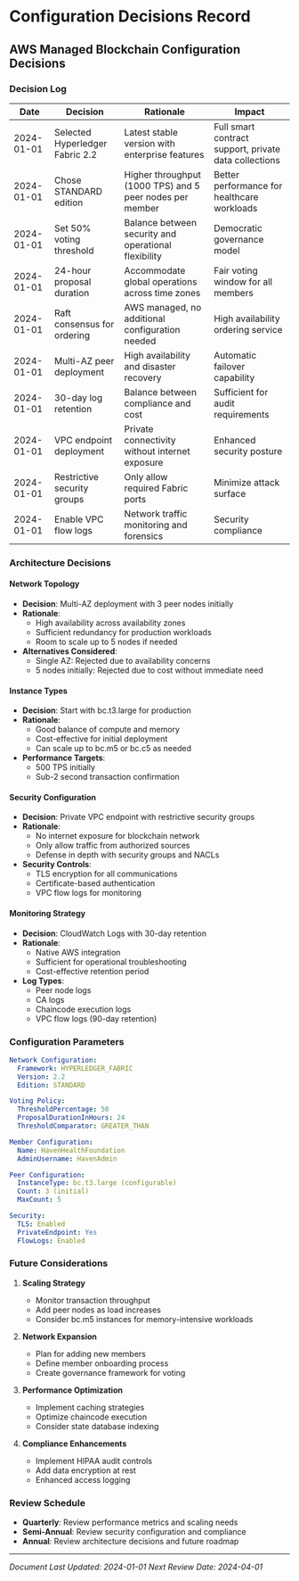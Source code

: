 # Configuration Decisions Record

## AWS Managed Blockchain Configuration Decisions

### Decision Log

| Date | Decision | Rationale | Impact |
|------|----------|-----------|---------|
| 2024-01-01 | Selected Hyperledger Fabric 2.2 | Latest stable version with enterprise features | Full smart contract support, private data collections |
| 2024-01-01 | Chose STANDARD edition | Higher throughput (1000 TPS) and 5 peer nodes per member | Better performance for healthcare workloads |
| 2024-01-01 | Set 50% voting threshold | Balance between security and operational flexibility | Democratic governance model |
| 2024-01-01 | 24-hour proposal duration | Accommodate global operations across time zones | Fair voting window for all members |
| 2024-01-01 | Raft consensus for ordering | AWS managed, no additional configuration needed | High availability ordering service |
| 2024-01-01 | Multi-AZ peer deployment | High availability and disaster recovery | Automatic failover capability |
| 2024-01-01 | 30-day log retention | Balance between compliance and cost | Sufficient for audit requirements |
| 2024-01-01 | VPC endpoint deployment | Private connectivity without internet exposure | Enhanced security posture |
| 2024-01-01 | Restrictive security groups | Only allow required Fabric ports | Minimize attack surface |
| 2024-01-01 | Enable VPC flow logs | Network traffic monitoring and forensics | Security compliance |

### Architecture Decisions

#### Network Topology
- **Decision**: Multi-AZ deployment with 3 peer nodes initially
- **Rationale**:
  - High availability across availability zones
  - Sufficient redundancy for production workloads
  - Room to scale up to 5 nodes if needed
- **Alternatives Considered**:
  - Single AZ: Rejected due to availability concerns
  - 5 nodes initially: Rejected due to cost without immediate need

#### Instance Types
- **Decision**: Start with bc.t3.large for production
- **Rationale**:
  - Good balance of compute and memory
  - Cost-effective for initial deployment
  - Can scale up to bc.m5 or bc.c5 as needed
- **Performance Targets**:
  - 500 TPS initially
  - Sub-2 second transaction confirmation
#### Security Configuration
- **Decision**: Private VPC endpoint with restrictive security groups
- **Rationale**:
  - No internet exposure for blockchain network
  - Only allow traffic from authorized sources
  - Defense in depth with security groups and NACLs
- **Security Controls**:
  - TLS encryption for all communications
  - Certificate-based authentication
  - VPC flow logs for monitoring

#### Monitoring Strategy
- **Decision**: CloudWatch Logs with 30-day retention
- **Rationale**:
  - Native AWS integration
  - Sufficient for operational troubleshooting
  - Cost-effective retention period
- **Log Types**:
  - Peer node logs
  - CA logs
  - Chaincode execution logs
  - VPC flow logs (90-day retention)

### Configuration Parameters

```yaml
Network Configuration:
  Framework: HYPERLEDGER_FABRIC
  Version: 2.2
  Edition: STANDARD

Voting Policy:
  ThresholdPercentage: 50
  ProposalDurationInHours: 24
  ThresholdComparator: GREATER_THAN

Member Configuration:
  Name: HavenHealthFoundation
  AdminUsername: HavenAdmin

Peer Configuration:
  InstanceType: bc.t3.large (configurable)
  Count: 3 (initial)
  MaxCount: 5

Security:
  TLS: Enabled
  PrivateEndpoint: Yes
  FlowLogs: Enabled
```
### Future Considerations

1. **Scaling Strategy**
   - Monitor transaction throughput
   - Add peer nodes as load increases
   - Consider bc.m5 instances for memory-intensive workloads

2. **Network Expansion**
   - Plan for adding new members
   - Define member onboarding process
   - Create governance framework for voting

3. **Performance Optimization**
   - Implement caching strategies
   - Optimize chaincode execution
   - Consider state database indexing

4. **Compliance Enhancements**
   - Implement HIPAA audit controls
   - Add data encryption at rest
   - Enhanced access logging

### Review Schedule

- **Quarterly**: Review performance metrics and scaling needs
- **Semi-Annual**: Review security configuration and compliance
- **Annual**: Review architecture decisions and future roadmap

---

*Document Last Updated: 2024-01-01*
*Next Review Date: 2024-04-01*

